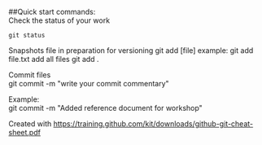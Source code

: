 ##Quick start commands:  
Check the status of your work

    git status
    
Snapshots file in preparation for versioning
    git add [file]
example:
    git add file.txt
add all files
    git add .

Commit files       
    git commit -m "write your commit commentary"
    
Example:   
    git commit -m "Added reference document for workshop"
    

    
    
    
    







Created with https://training.github.com/kit/downloads/github-git-cheat-sheet.pdf 
